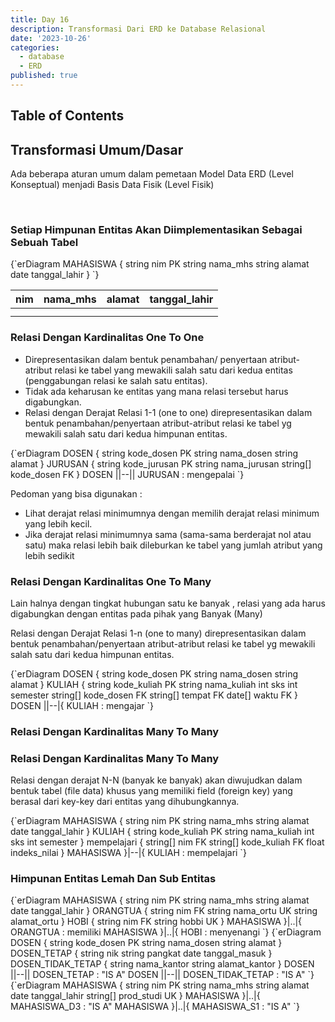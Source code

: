 ```yaml
---
title: Day 16
description: Transformasi Dari ERD ke Database Relasional
date: '2023-10-26'
categories:
  - database
  - ERD
published: true
---
```


<script>
    import MermaidDiagram from '$lib/components/mermaid/MermaidDiagram.svelte';
</script>

## Table of Contents

## Transformasi Umum/Dasar

Ada beberapa aturan umum dalam pemetaan Model Data ERD (Level Konseptual) menjadi Basis Data Fisik (Level Fisik)

<br />

### Setiap Himpunan Entitas Akan Diimplementasikan Sebagai Sebuah Tabel

<MermaidDiagram>
{`erDiagram
MAHASISWA {
string nim PK
string nama_mhs
string alamat
date tanggal_lahir
}
`}
</MermaidDiagram>

| nim | nama_mhs | alamat | tanggal_lahir |
| --- | -------- | ------ | ------------- |
|     |          |        |               |
|     |          |        |               |

### Relasi Dengan Kardinalitas One To One

- Direpresentasikan dalam bentuk penambahan/ penyertaan atribut-atribut relasi ke tabel yang mewakili salah satu dari kedua entitas (penggabungan relasi ke salah satu entitas).
- Tidak ada keharusan ke entitas yang mana relasi tersebut harus digabungkan.
- Relasi dengan Derajat Relasi 1-1 (one to one) direpresentasikan dalam bentuk penambahan/penyertaan atribut-atribut relasi ke tabel yg mewakili salah satu dari kedua himpunan entitas.

<MermaidDiagram>
{`erDiagram
DOSEN {
  string kode_dosen PK
  string nama_dosen
  string alamat
}
JURUSAN {
string kode_jurusan PK
string nama_jurusan
string[] kode_dosen FK
}
DOSEN ||--|| JURUSAN : mengepalai
`}
</MermaidDiagram>

Pedoman yang bisa digunakan :

- Lihat derajat relasi minimumnya dengan memilih derajat relasi minimum yang lebih kecil.
- Jika derajat relasi minimumnya sama (sama-sama berderajat nol atau satu) maka relasi lebih baik dileburkan ke tabel yang jumlah atribut yang lebih sedikit

### Relasi Dengan Kardinalitas One To Many

Lain halnya dengan tingkat hubungan satu ke banyak , relasi yang ada harus digabungkan dengan entitas pada pihak yang Banyak (Many)

Relasi dengan Derajat Relasi 1-n (one to many) direpresentasikan dalam bentuk penambahan/penyertaan atribut-atribut relasi ke tabel yg mewakili salah satu dari kedua himpunan entitas.

<MermaidDiagram>
{`erDiagram
DOSEN {
  string kode_dosen PK
  string nama_dosen
  string alamat
}
KULIAH {
string kode_kuliah PK
string nama_kuliah
int sks
int semester
string[] kode_dosen FK
string[] tempat FK
date[] waktu FK
}
DOSEN ||--|{ KULIAH : mengajar
`}
</MermaidDiagram>

### Relasi Dengan Kardinalitas Many To Many

### Relasi Dengan Kardinalitas Many To Many

Relasi dengan derajat N-N (banyak ke banyak) akan diwujudkan dalam bentuk tabel (file data) khusus yang memiliki field (foreign key) yang berasal dari key-key dari entitas yang dihubungkannya.

<MermaidDiagram>
{`erDiagram
MAHASISWA {
  string nim PK
  string nama_mhs
  string alamat
  date tanggal_lahir
}
KULIAH {
string kode_kuliah PK
string nama_kuliah
int sks
int semester
}
mempelajari {
  string[] nim FK
  string[] kode_kuliah FK
  float indeks_nilai
}
MAHASISWA }|--|{ KULIAH : mempelajari
`}
</MermaidDiagram>

### Himpunan Entitas Lemah Dan Sub Entitas

<MermaidDiagram>
{`erDiagram
MAHASISWA {
  string nim PK
  string nama_mhs
  string alamat
  date tanggal_lahir
}
ORANGTUA {
  string nim FK
  string nama_ortu UK
  string alamat_ortu
}
HOBI {
  string nim FK
  string hobbi UK
}
MAHASISWA }|..|{ ORANGTUA : memiliki
MAHASISWA }|..|{ HOBI : menyenangi
`}
</MermaidDiagram>

<MermaidDiagram>
{`erDiagram
DOSEN {
  string kode_dosen PK
  string nama_dosen
  string alamat
}
DOSEN_TETAP {
  string nik
  string pangkat
  date tanggal_masuk
}
DOSEN_TIDAK_TETAP {
  string nama_kantor
  string alamat_kantor
}
DOSEN ||--|| DOSEN_TETAP : "IS A"
DOSEN ||--|| DOSEN_TIDAK_TETAP : "IS A"
`}
</MermaidDiagram>

<MermaidDiagram>
{`erDiagram
MAHASISWA {
  string nim PK
  string nama_mhs
  string alamat
  date tanggal_lahir
  string[] prod_studi UK
}
MAHASISWA }|..|{ MAHASISWA_D3 : "IS A"
MAHASISWA }|..|{ MAHASISWA_S1 : "IS A"
`}
</MermaidDiagram>
